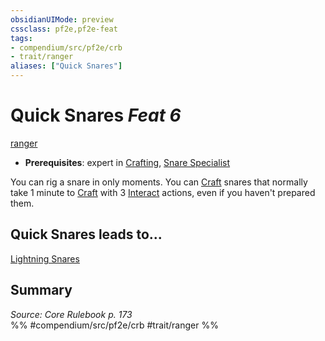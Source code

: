 ```yaml
---
obsidianUIMode: preview
cssclass: pf2e,pf2e-feat
tags:
- compendium/src/pf2e/crb
- trait/ranger
aliases: ["Quick Snares"]
---
```

# Quick Snares  *Feat 6*  
[ranger](rules/traits/ranger.md)  

- **Prerequisites**: expert in [Crafting](compendium/skills.md#Crafting), [Snare Specialist](compendium/feats/snare-specialist.md)

You can rig a snare in only moments. You can [Craft](rules/actions/craft.md) snares that normally take 1 minute to [Craft](rules/actions/craft.md) with 3 [Interact](rules/actions/interact.md) actions, even if you haven't prepared them.

## Quick Snares leads to...

[Lightning Snares](compendium/feats/lightning-snares.md)

## Summary

*Source: Core Rulebook p. 173*  
%% #compendium/src/pf2e/crb #trait/ranger %%